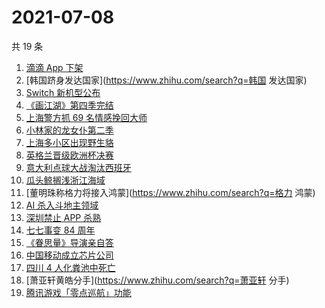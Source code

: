 # 2021-07-08

共 19 条

<!-- BEGIN ZHIHUSEARCH -->
<!-- 最后更新时间 Thu Jul 08 2021 17:08:23 GMT+0800 (China Standard Time) -->
1. [滴滴 App 下架](https://www.zhihu.com/search?q=滴滴下架)
1. [韩国跻身发达国家](https://www.zhihu.com/search?q=韩国 发达国家)
1. [Switch 新机型公布](https://www.zhihu.com/search?q=switch)
1. [《画江湖》第四季完结](https://www.zhihu.com/search?q=画江湖之不良人)
1. [上海警方抓 69 名情感挽回大师](https://www.zhihu.com/search?q=情感挽回)
1. [小林家的龙女仆第二季](https://www.zhihu.com/search?q=小林家的龙女仆)
1. [上海多小区出现野生貉](https://www.zhihu.com/search?q=野生貉)
1. [英格兰晋级欧洲杯决赛](https://www.zhihu.com/search?q=英格兰队)
1. [意大利点球大战淘汰西班牙](https://www.zhihu.com/search?q=意大利队)
1. [瓜头鲸搁浅浙江海域](https://www.zhihu.com/search?q=瓜头鲸搁浅)
1. [董明珠称格力将接入鸿蒙](https://www.zhihu.com/search?q=格力 鸿蒙)
1. [AI 杀入斗地主领域](https://www.zhihu.com/search?q=AI斗地主)
1. [深圳禁止 APP 杀熟](https://www.zhihu.com/search?q=大数据杀熟)
1. [七七事变 84 周年](https://www.zhihu.com/search?q=七七事变)
1. [《眷思量》导演亲自答](https://www.zhihu.com/search?q=眷思量)
1. [中国移动成立芯片公司](https://www.zhihu.com/search?q=中国移动)
1. [四川 4 人化粪池中死亡](https://www.zhihu.com/search?q=化粪池坠亡)
1. [萧亚轩黄皓分手](https://www.zhihu.com/search?q=萧亚轩 分手)
1. [腾讯游戏「零点巡航」功能](https://www.zhihu.com/search?q=腾讯游戏)
<!-- END ZHIHUSEARCH -->
